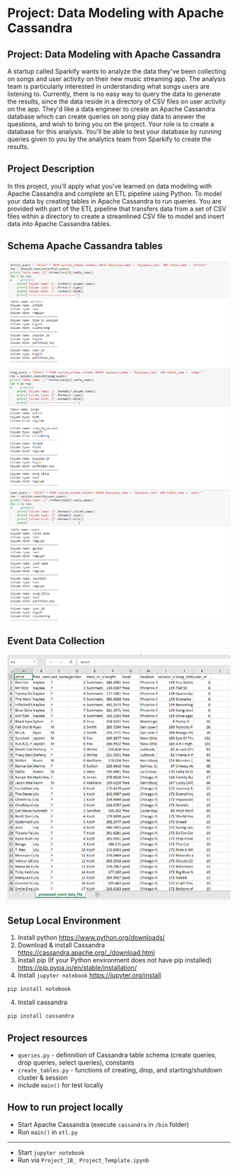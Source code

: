 # Project: Data Modeling with Apache Cassandra

## Project: Data Modeling with Apache Cassandra
A startup called Sparkify wants to analyze the data they've been collecting on songs and user activity on their new music streaming app. The analysis team is particularly interested in understanding what songs users are listening to. Currently, there is no easy way to query the data to generate the results, since the data reside in a directory of CSV files on user activity on the app.
They'd like a data engineer to create an Apache Cassandra database which can create queries on song play data to answer the questions, and wish to bring you on the project. Your role is to create a database for this analysis. You'll be able to test your database by running queries given to you by the analytics team from Sparkify to create the results.


## Project Description
In this project, you'll apply what you've learned on data modeling with Apache Cassandra and complete an ETL pipeline using Python.
To model your data by creating tables in Apache Cassandra to run queries. You are provided with part of the ETL pipeline that transfers data from a set of CSV files within a directory to create a streamlined CSV file to model and insert data into Apache Cassandra tables.

## Schema Apache Cassandra tables
![artists](images/artists.png)
![songs](images/songs.png)
![users](images/users.png)

## Event Data Collection
![event data collection](images/processed_event_data.png)

## Setup Local Environment
1. Install python https://www.python.org/downloads/
2. Download & install Cassandra https://cassandra.apache.org/_/download.html
3. Install pip (If your Python environment does not have pip installed) https://pip.pypa.io/en/stable/installation/
4. Install `jupyter notebook` https://jupyter.org/install
```
pip install notebook
```
4. Install cassandra
```
pip install cassandra
```

## Project resources
- `queries.py` - definnition of Cassandra table schema (create queries, drop queries, select queries), constants
- `create_tables.py` - functions of creating, drop, and starting/shutdown cluster & session 
- include `main()` for test locally

## How to run project locally
* Start Apache Cassandra (execute `cassandra` in `/bin` folder)
* Run `main()` in `etl.py`
---
* Start `jupyter notebook`
* Run via `Project_1B_ Project_Template.ipynb`

